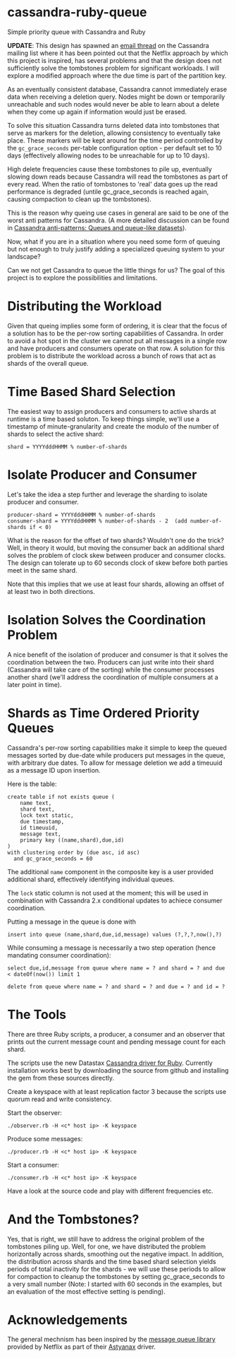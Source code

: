 cassandra-ruby-queue
====================

Simple priority queue with Cassandra and Ruby

**UPDATE**: This design has spawned an [email thread](http://mail-archives.apache.org/mod_mbox/cassandra-user/201410.mbox/%3c73336ABA-90FD-4821-8501-ACC8A6E4ED52@nordsc.com%3e) on the Cassandra
mailing list where it has been pointed out that the Netflix approach
by which this project is inspired, has several problems and that
the design does not sufficiently solve the tombstones problem for 
significant workloads. I will explore a modified approach
where the due time is part of the partition key.

As an eventually consistent database, Cassandra cannot immediately erase
data when receiving a deletion query. Nodes might be down or temporarily
unreachable and such nodes would never be able to learn about a delete
when they come up again if information would just be erased.

To solve this situation Cassandra turns deleted data into tombstones that
serve as markers for the deletion, allowing consistency to eventually
take place. These markers will be kept around for the time period
controlled by the `gc_grace_seconds` per-table configuration option - 
per default set to 10 days (effectively allowing nodes to be 
unreachable for up to 10 days).

High delete frequencies cause these tombstones to pile up, eventually
slowing down reads because Cassandra will read the tombstones as part
of every read. When the ratio of tombstones to 'real' data goes up the
read performance is degraded (untile gc_grace_seconds is reached again,
causing compaction to clean up the tombstones).

This is the reason why queing use cases in general are said to be one of
the worst anti patterns for Cassandra. (A more detailed discussion
can be found in [Cassandra anti-patterns: Queues and queue-like datasets](http://www.datastax.com/dev/blog/cassandra-anti-patterns-queues-and-queue-like-datasets)).

Now, what if you are in a situation where you need some form of queuing
but not enough to truly justify adding a specialized queuing system to your
landscape?

Can we not get Cassandra to queue the little things for us? The goal of
this project is to explore the possibilities and limitations.


# Distributing the Workload

Given that queing implies some form of ordering, it is clear that the
focus of a solution has to be the per-row sorting capabilities of
Cassandra. In order to avoid a hot spot in the cluster we cannot
put all messages in a single row and have producers and consumers
operate on that row. A solution for this problem is to distribute
the workload across a bunch of rows that act as shards of the
overall queue.

# Time Based Shard Selection

The easiest way to assign producers and consumers to active shards
at runtime is a time based soluton. To keep things simple, we'll
use a timestamp of minute-granularity and create the modulo of
the number of shards to select the active shard:

    shard = YYYYdddHHMM % number-of-shards

# Isolate Producer and Consumer

Let's take the idea a step further and leverage the sharding to
isolate producer and consumer.

    producer-shard = YYYYdddHHMM % number-of-shards
    consumer-shard = YYYYdddHHMM % number-of-shards - 2  (add number-of-shards if < 0)

What is the reason for the offset of two shards? Wouldn't one do the trick?
Well, in theory it would, but moving the consumer back an additional shard
solves the problem of clock skew between producer and consumer clocks. The
design can tolerate up to 60 seconds clock of skew before both parties meet
in the same shard.

Note that this implies that we use at least four shards, allowing an offset
of at least two in both directions.

# Isolation Solves the Coordination Problem

A nice benefit of the isolation of producer and consumer is that it solves
the coordination between the two. Producers can just write into their
shard (Cassandra will take care of the sorting) while the consumer processes
another shard (we'll address the coordination of multiple consumers
at a later point in time).

# Shards as Time Ordered Priority Queues

Cassandra's per-row sorting capabilities make it simple to keep the queued
messages sorted by due-date while producers put messages in the queue, with
arbitrary due dates. To allow for message deletion we add a timeuuid as
a message ID upon insertion.

Here is the table:

    create table if not exists queue (
        name text,
        shard text,
        lock text static,
        due timestamp,
        id timeuuid,
        message text,
        primary key ((name,shard),due,id)
    )
    with clustering order by (due asc, id asc)
      and gc_grace_seconds = 60


The additional `name` component in the composite key is a user provided
additional shard, effectively identifying individual queues.

The `lock` static column is not used at the moment; this will be used
in combination with Cassandra 2.x conditional updates to achiece
consumer coordination.

Putting a message in the queue is done with

    insert into queue (name,shard,due,id,message) values (?,?,?,now(),?)

While consuming a message is necessarily a two step operation (hence
mandating consumer coordination):

    select due,id,message from queue where name = ? and shard = ? and due < dateOf(now()) limit 1
    
    delete from queue where name = ? and shard = ? and due = ? and id = ?

# The Tools

There are three Ruby scripts, a producer, a consumer and an observer that prints
out the current message count and pending message count for each shard.

The scripts use the new Datastax
[Cassandra driver for Ruby](https://github.com/datastax/ruby-driver).
Currently installation works best by downloading the source from github and
installing the gem from these sources directly.

Create a keyspace with at least replication factor 3 because the scripts use
quorum read and write consistency.

Start the observer:

    ./observer.rb -H <c* host ip> -K keyspace

Produce some messages:

    ./producer.rb -H <c* host ip> -K keyspace

Start a consumer:

    ./consumer.rb -H <c* host ip> -K keyspace

Have a look at the source code and play with different frequencies
etc.


# And the Tombstones?

Yes, that is right, we still have to address the original problem of the
 tombstones piling up. Well, for one, we have distributed the problem
horizontally across shards, smoothing out the negative impact. In
addition, the distribution across shards and the time based shard selection
yields periods of total inactivity for the shards - we will use these
periods to allow for compaction to cleanup the tombstones by setting
gc_grace_seconds to a very small number (Note: I started with 60 seconds
in the examples, but an evaluation of the most effective setting is pending).


 
# Acknowledgements

The general mechnism has been inspired by the
[message queue library](https://github.com/Netflix/astyanax/wiki/Message-Queue)
provided by Netflix as part of their [Astyanax](https://github.com/Netflix/astyanax) driver.


